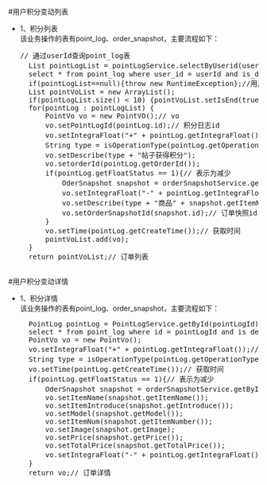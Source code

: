 #用户积分变动列表
- 1、积分列表   
	该业务操作的表有point_log、order_snapshot，主要流程如下：
	<pre>// 通过userId查询point_log表
	List pointLogList = pointLogService.selectByUserid(userId)；
	select * from point_log where user_id = userId and is_deleted = 0 order by id desc limit begin, 10;
	if(pointLogList==null){throw new RuntimeException};//用户未开通积分业务
	List<PointVo> pointVoList = new ArrayList();
	if(pointLogList.size() < 10) {pointVoList.setIsEnd(true)};
	for(pointLog : pointLogList) {
		PointVo vo = new PointVO();// vo
		vo.setPointLogId(pointLog.id);// 积分日志id
		vo.setIntegraFloat("+" + pointLog.getIntegraFloat());// 浮动积分
		String type = isOperationType(pointLog.getOperationType());// 获取操作类型
		vo.setDescribe(type + "帖子获得积分");
		vo.setorderId(pointLog.getOrderId());
		if(pointLog.getFloatStatus == 1){// 表示为减少
			OderSnapshot snapshot = orderSnapshotService.getByOrderId(pointLog.getOrderId());// 获取订单快照
			vo.setIntegraFloat("-" + pointLog.getIntegraFloat());// 浮动积分
			vo.setDescribe(type + "商品" + snapshot.getItemName() + "使用了积分");
			vo.setOrderSnapshotId(snapshot.id);// 订单快照id
		}
		vo.setTime(pointLog.getCreateTime());// 获取时间
		pointVoList.add(vo);
	}
	return pointVoList;// 订单列表
	</pre>


#用户积分变动详情
- 1、积分详情   
	该业务操作的表有point_log、order_snapshot，主要流程如下：
	<pre>
	PointLog pointLog = PointLogService.getById(pointLogId);
	select * from point_log where id = pointLogId and is deleted = 0;
	PointVo vo = new PointVo();
	vo.setIntegraFloat("+" + pointLog.getIntegraFloat());// 浮动积分
	String type = isOperationType(pointLog.getOperationType());// 获取操作类型
	vo.setTime(pointLog.getCreateTime());// 获取时间
	if(pointLog.getFloatStatus == 1){// 表示为减少
		OderSnapshot snapshot = orderSnapshotService.getById(orderSnapshotId);// 从订单快照获取商品信息
		vo.setItemName(snapshot.getItemName());
		vo.setItemIntroduce(snapshot.getIntroduce());
		vo.setModel(snapshot.getModel());
		vo.setItemNum(snapshot.getItemNumber());
		vo.setImage(snapshot.getImage);
		vo.setPrice(snapshot.getPrice());
		vo.setTotalPrice(snapshot.getTotalPrice());
		vo.setIntegraFloat("-" + pointLog.getIntegraFloat());// 浮动积分
	}
	return vo;// 订单详情
	</pre>